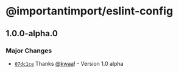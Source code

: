 # @importantimport/eslint-config

## 1.0.0-alpha.0

### Major Changes

- [`07dc1ce`](https://github.com/importantimport/config/commit/07dc1ce16c617ef8de0326cd4aa862e253e3f4e3) Thanks [@kwaa](https://github.com/kwaa)! - Version 1.0 alpha
